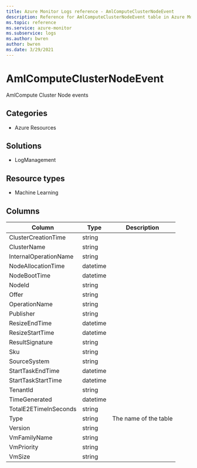 ```yaml
---
title: Azure Monitor Logs reference - AmlComputeClusterNodeEvent
description: Reference for AmlComputeClusterNodeEvent table in Azure Monitor Logs.
ms.topic: reference
ms.service: azure-monitor
ms.subservice: logs
ms.author: bwren
author: bwren
ms.date: 3/29/2021
---
```


# AmlComputeClusterNodeEvent

 AmlCompute Cluster Node events

## Categories

- Azure Resources
## Solutions

- LogManagement
## Resource types

- Machine Learning




## Columns

|Column|Type|Description|
|---|---|---|
|ClusterCreationTime|string||
|ClusterName|string||
|InternalOperationName|string||
|NodeAllocationTime|datetime||
|NodeBootTime|datetime||
|NodeId|string||
|Offer|string||
|OperationName|string||
|Publisher|string||
|ResizeEndTime|datetime||
|ResizeStartTime|datetime||
|ResultSignature|string||
|Sku|string||
|SourceSystem|string||
|StartTaskEndTime|datetime||
|StartTaskStartTime|datetime||
|TenantId|string||
|TimeGenerated|datetime||
|TotalE2ETimeInSeconds|string||
|Type|string|The name of the table|
|Version|string||
|VmFamilyName|string||
|VmPriority|string||
|VmSize|string||
